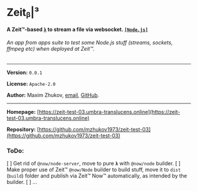 # Zeitᵦ|³
#### A Zeit™-based [`λ`](https://zeit.co/docs/v2/deployments/concepts/lambdas) to stream a file via websocket. [`[Node.js]`](https://nodejs.org)
###### *An app from apps suite to test some Node.js stuff (streams, sockets, ffmpeg etc) when deployed at Zeit™.*

<hr>

**Version:** ```0.0.1```

**License:** ```Apache-2.0```

**Author:** Maxim Zhukov, [email](mailto:mzhukov31415dev@gmail.com), [GitHub](https://github.com/mzhukov1973).

<hr>

**Homepage:** [https://zeit-test-03.umbra-translucens.online](https://zeit-test-03.umbra-translucens.online)

**Repository:** [https://github.com/mzhukov1973/zeit-test-03](https://github.com/mzhukov1973/zeit-test-03)

### ToDo:

 [ ] Get rid of `@now/node-server`, move to pure **`λ`** with `@now/node` builder.
 [ ] Make proper use of Zeit™ `@now/Node` builder to build stuff, move it to `dist` (`build`) folder and publish via Zeit™ Now™ automatically, as intended by the builder.
 [ ] ...
